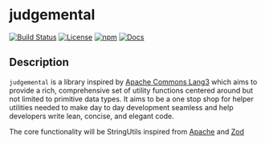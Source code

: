 # judgemental

[![Build Status](https://github.com/asharnadeem/judgemental/actions/workflows/build.yml/badge.svg)](https://github.com/asharnadeem/judgemental/actions/workflows/build.yml)
[![License](https://img.shields.io/badge/license-apache_2.0-green.svg)](https://opensource.org/licenses/Apache-2.0)
[![npm](https://img.shields.io/npm/v/react)](https://www.npmjs.com/package/judgemental)
[![Docs](https://img.shields.io/badge/wiki-documentation-forestgreen)](https://asharnadeem.github.io/judgemental/)

## Description

`judgemental` is a library inspired by [Apache Commons Lang3](https://commons.apache.org/proper/commons-lang/apidocs/org/apache/commons/lang3/) which aims to provide a rich, comprehensive set of utility functions centered around but not limited to primitive data types. It aims to be a one stop shop for helper utilities needed to make day to day development seamless and help developers write lean, concise, and elegant code.

The core functionality will be StringUtils inspired from [Apache](https://commons.apache.org/proper/commons-lang/apidocs/org/apache/commons/lang3/StringUtils.html) and [Zod](https://github.com/colinhacks/zod)
